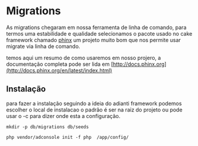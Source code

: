 # Migrations
As migrations chegaram em nossa ferramenta de linha de comando,
para termos uma estabilidade e qualidade selecionamos o pacote usado no cake framework
chamado [phinx](https://phinx.org/) um projeto muito bom que nos permite
usar migrate via linha de comando.

temos aqui um resumo de como usaremos em nosso projero, a documentação completa
pode ser lida em [http://docs.phinx.org](http://docs.phinx.org/en/latest/index.html)

## Instalação
para fazer a instalação seguindo a ideia do adianti framework podemos escolher o local de instalacao
o padrão é ser na raiz do projeto ou pode usar o -c para dizer onde esta a configuração.


```
mkdir -p db/migrations db/seeds

php vendor/adconsole init -f php  /app/config/
```